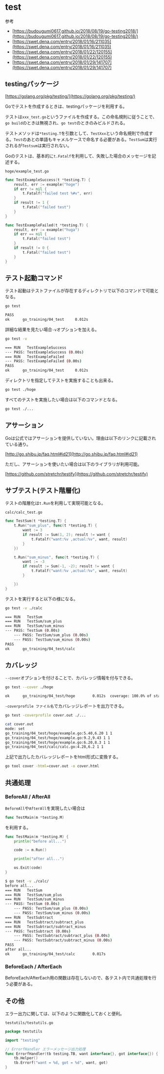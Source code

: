 # test

参考

- [https://budougumi0617.github.io/2018/08/19/go-testing2018/](https://budougumi0617.github.io/2018/08/19/go-testing2018/)
- [https://swet.dena.com/entry/2018/01/16/211035](https://swet.dena.com/entry/2018/01/16/211035)
- [https://swet.dena.com/entry/2018/01/22/120155](https://swet.dena.com/entry/2018/01/22/120155)
- [https://swet.dena.com/entry/2018/01/29/141707](https://swet.dena.com/entry/2018/01/29/141707)

## testingパッケージ

[https://golang.org/pkg/testing/](https://golang.org/pkg/testing/)

Goでテストを作成するときは、testingパッケージを利用する。

テストは`xxx_test.go`というファイルを作成する。この命名規則に従うことで、`go build`のときは無視され、`go test`のときのみビルドされる。

テストメソッドは`*testing.T`を引数として、`TestXxx`という命名規則で作成する。`Test`のあとの単語もキャメルケースで命名する必要がある。`TestSum`は実行されるが`Testsum`は実行されない。

Goのテストは、基本的に`t.Fatalf`を利用して、失敗した場合のメッセージを記述する。

`hoge/example_test.go`

```go
func TestExampleSuccess(t *testing.T) {
	result, err := example("hoge")
	if err != nil {
		t.Fatalf("failed test %#v", err)
	}
	if result != 1 {
		t.Fatal("failed test")
	}
}

func TestExampleFailed(t *testing.T) {
	result, err := example("huga")
	if err == nil {
		t.Fatal("failed test")
	}
	if result != 0 {
		t.Fatal("failed test")
	}
}
```

## テスト起動コマンド

テスト起動はテストファイルが存在するディレクトリで以下のコマンドで可能となる。

```sh
go test
```

```sh
PASS
ok      go_training/04_test     0.012s
```

詳細な結果を見たい場合`-v`オプションを加える。

```sh
go test -v
```

```sh
=== RUN   TestExampleSuccess
--- PASS: TestExampleSuccess (0.00s)
=== RUN   TestExampleFailed
--- PASS: TestExampleFailed (0.00s)
PASS
ok      go_training/04_test     0.012s
```

ディレクトリを指定してテストを実施することも出来る。

```sh
go test ./hoge
```

すべてのテストを実施したい場合は以下のコマンドとなる。

```sh
go test ./...
```

## アサーション

Goは公式ではアサーションを提供していない。理由は以下のリンクに記載されている通り。

[http://go.shibu.jp/faq.html#id21](http://go.shibu.jp/faq.html#id21)

ただし、アサーションを使いたい場合は以下のライブラリが利用可能。

[https://github.com/stretchr/testify](https://github.com/stretchr/testify)

## サブテスト(テスト階層化)

テストの階層化は`t.Run`を利用して実現可能となる。

`calc/calc_test.go`

```go
func TestSum(t *testing.T) {
	t.Run("sum_plus", func(t *testing.T) {
		want := 3
		if result := Sum(1, 2); result != want {
			t.Fatalf("want:%v ,actual:%v", want, result)
		}
	})

	t.Run("sum_minus", func(t *testing.T) {
		want := -3
		if result := Sum(-1, -2); result != want {
			t.Fatalf("want:%v ,actual:%v", want, result)
		}

	})
}
```

テストを実行すると以下の様になる。

```sh
go test -v ./calc
```

```sh
=== RUN   TestSum
=== RUN   TestSum/sum_plus
=== RUN   TestSum/sum_minus
--- PASS: TestSum (0.00s)
    --- PASS: TestSum/sum_plus (0.00s)
    --- PASS: TestSum/sum_minus (0.00s)
PASS
ok      go_training/04_test/calc
```

## カバレッジ

`--cover`オプションを付けることで、カバレッジ情報を付与できる。

```sh
go test --cover ./hoge
```

```sh
ok      go_training/04_test/hoge        0.012s  coverage: 100.0% of statements
```

`-coverprofile ファイル名`でカバレッジレポートを出力できる。

```sh
go test -coverprofile cover.out ./...
```

```sh
cat cover.out
mode: set
go_training/04_test/hoge/example.go:5.40,6.20 1 1
go_training/04_test/hoge/example.go:9.2,9.43 1 1
go_training/04_test/hoge/example.go:6.20,8.3 1 1
go_training/04_test/calc/calc.go:4.28,6.2 1 1
```

上記で出力したカバレッジレポートをhtml形式に変換する。

```sh
go tool cover -html=cover.out -o cover.html
```

## 共通処理

### BeforeAll / AfterAll

`BeforeAll`や`AfterAll`を実現したい場合は

```go
func TestMain(m *testing.M)
```

を利用する。

```go
func TestMain(m *testing.M) {
	println("before all...")

	code := m.Run()

	println("after all...")

	os.Exit(code)
}
```

```sh
$ go test -v ./calc/
before all...
=== RUN   TestSum
=== RUN   TestSum/sum_plus
=== RUN   TestSum/sum_minus
--- PASS: TestSum (0.00s)
    --- PASS: TestSum/sum_plus (0.00s)
    --- PASS: TestSum/sum_minus (0.00s)
=== RUN   TestSubtract
=== RUN   TestSubtract/subtract_plus
=== RUN   TestSubtract/subtract_minus
--- PASS: TestSubtract (0.00s)
    --- PASS: TestSubtract/subtract_plus (0.00s)
    --- PASS: TestSubtract/subtract_minus (0.00s)
PASS
after all...
ok      go_training/04_test/calc        0.017s
```

### BeforeEach / AfterEach

BeforeEach/AfterEach用の関数は存在しないので、各テスト内で共通処理を行う必要がある。

## その他

エラー出力に関しては、以下のように関数化しておくと便利。

`testutils/testutils.go`

```go
package testutils

import "testing"

// ErrorfHandler エラーメッセージ出力処理
func ErrorfHandler(tb testing.TB, want interface{}, got interface{}) {
	tb.Helper()
	tb.Errorf("want = %d, got = %d", want, got)
}
```
